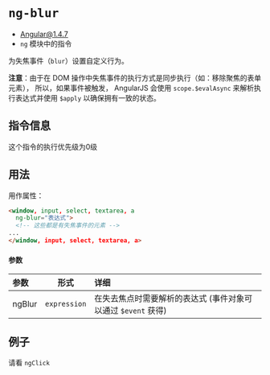 # `ng-blur`
- Angular@1.4.7
- `ng` 模块中的指令

为失焦事件（`blur`）设置自定义行为。

**注意**：由于在 DOM 操作中失焦事件的执行方式是同步执行（如：移除聚焦的表单元素），
所以，如果事件被触发， AngularJS 会使用 `scope.$evalAsync` 来解析执行表达式并使用 `$apply`
以确保拥有一致的状态。

## 指令信息

这个指令的执行优先级为0级

## 用法

用作属性：

``` html
<window, input, select, textarea, a
  ng-blur="表达式">
  <!-- 这些都是有失焦事件的元素 -->
...
</window, input, select, textarea, a>
```

#### 参数

| 参数 | 形式 | 详细 |
|:----|:---:|:----|
|ngBlur|`expression`| 在失去焦点时需要解析的表达式 (事件对象可以通过 `$event` 获得)|

## 例子

请看 `ngClick`
